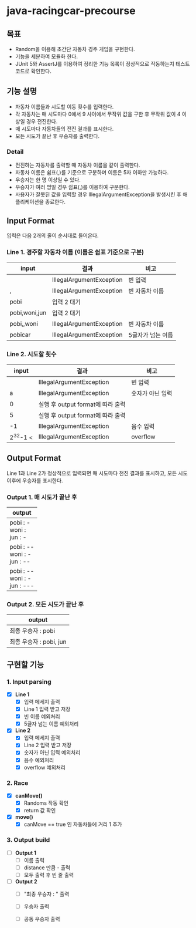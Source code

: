 # java-racingcar-precourse

## 목표
- Random을 이용해 초간단 자동차 경주 게임을 구현한다.
- 기능을 세분하여 모듈화 한다.
- JUnit 5와 AssertJ를 이용하여 정리한 기능 목록이 정상적으로 작동하는지 테스트 코드로 확인한다.

## 기능 설명
- 자동차 이름들과 시도할 이동 횟수를 입력한다.
- 각 자동차는 매 시도마다 0에서 9 사이에서 무작위 값을 구한 후 무작위 값이 4 이상일 경우 전진한다.
- 매 시도마다 자동차들의 전진 결과를 표시한다. 
- 모든 시도가 끝난 후 우승자를 출력한다.

### Detail
- 전진하는 자동차를 출력할 때 자동차 이름을 같이 출력한다.
- 자동차 이름은 쉼표(,)를 기준으로 구분하며 이름은 5자 이하만 가능하다.
- 우승자는 한 명 이상일 수 있다.
- 우승자가 여러 명일 경우 쉼표(,)를 이용하여 구분한다.
- 사용자가 잘못된 값을 입력할 경우 IllegalArgumentException을 발생시킨 후 애플리케이션을 종료한다.

##  Input Format
입력은 다음 2개의 줄이 순서대로 들어온다.
### Line 1. 경주할 자동차 이름 (이름은 쉼표 기준으로 구분)
| input        | 결과                       | 비고         | 
|--------------|--------------------------|------------|
|              | IllegalArgumentException | 빈 입력       |
| ,            | IllegalArgumentException | 빈 자동차 이름   |
| pobi         | 입력 2 대기                  |            |
| pobi,woni,jun | 입력 2 대기                  |            |
| pobi,,woni   | IllegalArgumentException | 빈 자동차 이름   |
| pobicar      | IllegalArgumentException | 5글자가 넘는 이름 |

### Line 2. 시도할 횟수
| input              | 결과                        | 비고       | 
|--------------------|---------------------------|----------|
|                    | IllegalArgumentException  | 빈 입력     |
| a                  | IllegalArgumentException  | 숫자가 아닌 입력 |
| 0                  | 실행 후 output format에 따라 출력 |          |
| 5                  | 실행 후 output format에 따라 출력 |          |
| -1                 | IllegalArgumentException | 음수 입력    |
| 2<sup>32</sup>-1 < | IllegalArgumentException | overflow |


## Output Format
Line 1과 Line 2가 정상적으로 입력되면 매 시도마다 전진 결과를 표시하고, 모든 시도 이후에 우승자를 표시한다.
### Output 1. 매 시도가 끝난 후
| output                                 |
|----------------------------------------|
| pobi : - <br> woni : <br> jun : -      |
| pobi : -- <br> woni : - <br> jun : --  |
| pobi : -- <br> woni : - <br> jun : --- |

### Output 2. 모든 시도가 끝난 후
| output                            |
|-----------------------------------|
| 최종 우승자 : pobi      |
| 최종 우승자 : pobi, jun |

## 구현할 기능
### 1. Input parsing
- [x] **Line 1**
  - [x] 입력 메세지 출력
  - [x] Line 1 입력 받고 저장
  - [x] 빈 이름 예외처리
  - [x] 5글자 넘는 이름 예외처리
- [x] **Line 2**
  - [x] 입력 메세지 출력
  - [x] Line 2 입력 받고 저장
  - [x] 숫자가 아닌 입력 예외처리
  - [x] 음수 예외처리
  - [x] overflow 예외처리
  
### 2. Race
- [x] **canMove()**
  - [x] Randoms 작동 확인
  - [x] return 값 확인
- [x] **move()**
  - [x] canMove == true 인 자동차들에 거리 1 추가

### 3. Output build
- [ ] **Output 1**
  - [ ] 이름 출력
  - [ ] distance 만큼 - 출력
  - [ ] 모두 출력 후 빈 줄 출력
- [ ] **Output 2**
  - [ ] "최종 우승자 : " 출력
  - [ ] 우승자 출력
  - [ ] 공동 우승자 출력

